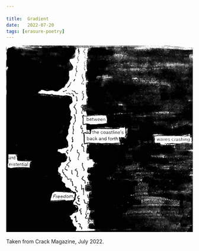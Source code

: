 ```yaml
---

title:  Gradient
date:   2022-07-20
tags: [erasure-poetry]
---
```


<img src="/assets/images/articles/2022/gradient.jpeg" alt="erasure poem: Between the coastline's back and forth: Wave's crashing and existential freedom" title="Back to this nonsense. I miss the sea." class="responsive"><br>

Taken from Crack Magazine, July 2022.

